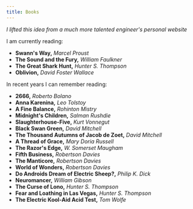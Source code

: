 ```yaml
---
title: Books
---
```


*I lifted this idea from a much more talented engineer's personal website*

I am currently reading:

+ **Swann's Way,** *Marcel Proust*
+ **The Sound and the Fury,** *William Faulkner*
+ **The Great Shark Hunt,** *Hunter S. Thompson*
+ **Oblivion,** *David Foster Wallace*

In recent years I can remember reading:

+ **2666,** *Roberto Bolano*
+ **Anna Karenina,** *Leo Tolstoy*
+ **A Fine Balance,** *Rohinton Mistry*
+ **Midnight's Children,** *Salman Rushdie*
+ **Slaughterhouse-Five,** *Kurt Vonnegut*
+ **Black Swan Green,** *David Mitchell*
+ **The Thousand Autumns of Jacob de Zoet,** *David Mitchell*
+ **A Thread of Grace,** *Mary Doria Russell*
+ **The Razor's Edge,** *W. Somerset Maugham*
+ **Fifth Business,** *Robertson Davies*
+ **The Manticore,** *Robertson Davies*
+ **World of Wonders,** *Robertson Davies*
+ **Do Androids Dream of Electric Sheep?,** *Philip K. Dick* 
+ **Neuromancer,** *William Gibson*
+ **The Curse of Lono,** *Hunter S. Thompson*
+ **Fear and Loathing in Las Vegas,** *Hunter S. Thompson*
+ **The Electric Kool-Aid Acid Test,** *Tom Wolfe*

